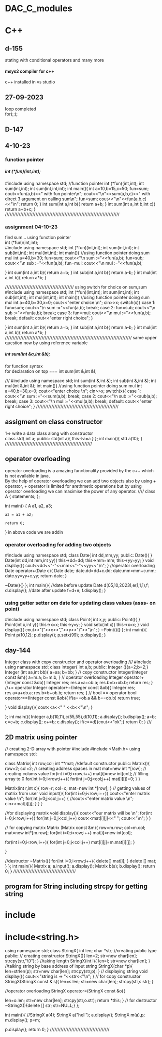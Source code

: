 # DAC_C_modules
# C++
## d-155
stating with conditional operators and many more
#### msys2 compiler for c++
c++ installed in vs studio 
## 27-09-2023
loop completed <br>
for(;;); <br>
## D-147
## 4-10-23
### function pointer
##### int (*fun)(int,int);

#include <iostream>
using namespace std;
//function pointer
int (*fun)(int,int);
int sum(int,int);
int sum(int,int,int);
int main(){
int a=10,b=15,c=50;
fun=sum;
cout<<fun(a,b)<<" with fun pointer\n";
cout<<"\n"<<sum(a,b,c)<<"  with direct 3 argument on calling sum\n";
fun=sum;
cout<<"\n"<<fun(a,b,c)<<"\n";
return 0;
}
int sum(int a,int b){
return a+b;
}
int sum(int a,int b,int c){
return a+b+c;
}
<br>
///////////////////////////////////////////////////////////////////////////
### assignment 04-10-23
find sum... using function pointer <br>
int (*fun)(int,int); <br>
#include<iostream>
using namespace std;
int (*fun)(int,int);
int sum(int,int);
int sub(int,int);
int mul(int,int);
int main(){
//using function pointer doing sum mul
int a=40,b=30;
fun=sum;
cout<<"\n sum :="<<fun(a,b);
fun=sub;
cout<<"\n sub :="<<fun(a,b);
fun=mul;
cout<<"\n mul :="<<fun(a,b);


}
int sum(int a,int b){
return a+b;
}
int sub(int a,int b){
return a-b;
}
int mul(int a,int b){
return a*b;
}

/////////////////////////////////////////////
using switch for choice on sum,sum <br>
#include<iostream>
using namespace std;
int (*fun)(int,int);
int sum(int,int);
int sub(int,int);
int mul(int,int);
int main(){
//using function pointer doing sum mul
int a=40,b=30,x=0;
cout<<"enter choice \n";
cin>>x;
switch(x){
case 1:
fun=sum;
cout<<"\n sum :="<<fun(a,b);
break;
case 2:
fun=sub;
cout<<"\n sub :="<<fun(a,b);
break;
case 3:
fun=mul;
cout<<"\n mul :="<<fun(a,b);
break;
default: cout<<"enter right choice";
}




}
int sum(int a,int b){
return a+b;
}
int sub(int a,int b){
return a-b;
}
int mul(int a,int b){
return a*b;
}
///////////////////////////////////////////////////////////////////////////////////
same upper question now by using reference variable <br>
##### int sum(int &a,int &b);
for function syntax <br>
for declaration on top === int sum(int &,int &);

///
#include<iostream>
using namespace std;
int sum(int &,int &);
int sub(int &,int &);
int mul(int &,int &);
int main(){
//using function pointer doing sum mul
int a=40,b=30,x=0;
cout<<"enter choice \n";
cin>>x;
switch(x){
case 1:
cout<<"\n sum :="<<sum(a,b);
break;
case 2:
cout<<"\n sub :="<<sub(a,b);
break;
case 3:
cout<<"\n mul :="<<mul(a,b);
break;
default: cout<<"enter right choice";
}
//////////////////////////////////////////////////////

## assigment on class constructor

1=> write a data class along with constructor <br>
class std{
int a;
public:
std(int a){
this->a=a
}
};
int main(){
std a(10);
}
/////////////////////////////////////////////////////////
## operator overloading
operator overloading is a amazing functionality provided by the c++ which is not available in java,<br>
By the help of operator overloading we can add two objects also by using + operator, + operator is limited for arethmetic operations but by using operator overloading we can maximise the power of any operator.
////
class A { 
    statements; 
}; 
  
int main() 
{ 
    A a1, a2, a3; 
  
    a3 = a1 + a2; 
  
    return 0; 
}
in above code we are addin <br>
### operator overloading for adding two objects
#include<iostream>
using namespace std;
class Date{
int dd,mm,yy;
public:
Date(){
}
Date(int dd,int mm,int yy){
this->dd=dd;
this->mm=mm;
this->yy=yy;
}
void display(){
cout<<dd<<"-"<<mm<<"-"<<yy<<"\n";
}
//operator overloading
Date operator+(Date c){
Date date;
date.dd=dd+c.dd;
date.mm=mm+c.mm;
date.yy=yy+c.yy;
return date;
}


~Date(){}
};
int main(){
//date before update
Date d(05,10,2023),e(1,1,1),f;
d.display();
//date after update
f=d+e;
f.display();
}
### using getter setter om date for updating class values (asss- on point)
#include<iostream>
using namespace std;
class Point{
int x,y;
public:
Point(){
}
Point(int x,int y){
this->x=x;
this->y=y;
}
void setx(int x){
this->x=x;
}
void display(){
cout<<"("<<x<<","<<y<<")"<<"\n";
}
~Point(){}
};
int main(){
Point p(10,12);
p.display();
p.setx(99);
p.display();
}

## day-144
Integer class with copy constructor and operator overloading
///
#include<iostream>
using namespace std;
class Integer{
int a,b;
public:
Integer (){a=2;b=2;}
Integer (int aa,int bb){
a=aa;
b=bb;
}
// copy constructor
Integer(Integer const &m){
a=m.a;
b=m.b;
}
// operator overloading
Integer operator+(Integer const &ob){
Integer res;
res.a=a+ob.a;
res.b=b+ob.b;
return res;
}
//+= operator
Integer operator+=(Integer const &ob){
Integer res;
res.a=a+ob.a;
res.b=b+ob.b;
return res;
}
// bool == operator
bool operator==(Integer const &ob){
if(a==ob.a && b==ob.b) return true;

}
void display(){
cout<<a<<" " <<b<<"\n";
}
 
};
int main(){
Integer a,b(10,11),c(55,55),d(10,11);
a.display();
b.display();
a=b;
c=c+b;
c.display();
c+=b;
c.display();
if(c==d){cout<<"ok";}
return 0;
}
///
## 2D  matrix using pointer
// creating 2-D array with pointer
#include <iostream>
#include <Math.h>
using namespace std;

class Matrix{
int row,col;
int **mat;
//default constructor
public:
Matrix(){
row=2;
col=2;
// creating address spaces in mat
mat=new int *[row];
// creating colums value
for(int i=0;i<row;i++)
mat[i]=new int[col];
// filling array to 0
for(int i=0;i<row;i++){
for(int j=0;j<col;j++)
mat[i][j]=0;
}
}

Matrix(int r,int c){
row=r;
col=c;
mat=new int *[row];
}
// getting values of matrix from user
void input(){
for(int i=0;i<row;i++){
cout<<"enter matrix value \n";
for(int j=0;j<col;j++)
{
//cout<<"enter matrix value \n";
cin>>mat[i][j];
}
}
}

//for displaying matrix
void display(){
cout<<"our matrix will be \n";
for(int i=0;i<row;i++){
for(int j=0;j<col;j++)
cout<<mat[i][j]<<" ";
cout<<"\n";
}
}

// for copying matrix
Matrix (Matrix const &m){
row=m.row;
col=m.col;
mat=new int*[m.row];
for(int i=0;i<row;i++)
mat[i]=new int[col];

for(int i=0;i<row;i++){
for(int j=0;j<col;j++)
mat[i][j]=m.mat[i][j];
}

}


//destructor
~Matrix(){
for(int i=0;i<row;i++){
delete[] mat[i];
}
delete [] mat;
}
};
int main(){
Matrix a; 
a.input();
a.display();
Matrix b(a);
b.display();
return 0;
}
/////////////////////////////////////////
## program for String including strcpy for getting string
# include<iostream>
# include<string.h>
using namespace std;
class StringX{
int len;
char *str;
//creating public type
public:
// creating constructor
StringX(){
len=2;
str=new char[len];
strcpy(str,"\0");
}
//taking length 
StringX(int l){
len=l;
str=new char[len];
}
//talking string by base address of input string
StringX(char *p){
len=strlen(p);
str=new char[len];
strcpy(str,p);
}
// displaying string
void display(){
cout<<"string is => "<<str<<"\n";
}
// for copy constructor
StringX(StringX const & s){
len=s.len;
str=new char[len];
strcpy(str,s.str);
}

//operator overloading
StringX operator=(StringX const &o){

len=o.len;
str=new char[len];
strcpy(str,o.str);
return *this;
}
// for destructor
~StringX(){delete [] str;
str=NULL;}
};

int main(){
//StringX a(4);
StringX a("hell");
a.display();
StringX m(a),p;
m.display();
p=m;

p.display();
return 0;
}
///////////////////////////////////////











































